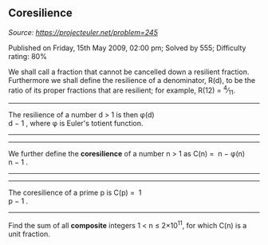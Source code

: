 Coresilience
------------

*Source: https://projecteuler.net/problem=245*

Published on Friday, 15th May 2009, 02:00 pm; Solved by 555; Difficulty
rating: 80%

We shall call a fraction that cannot be cancelled down a resilient
fraction.\
 Furthermore we shall define the resilience of a denominator, R(d), to
be the ratio of its proper fractions that are resilient; for example,
R(12) = <sup>4</sup>⁄<sub>11</sub>.

  ------------------------ ------------------------ ------------------------
  The resilience of a
  number d \> 1 is then
  φ(d)\
  d − 1
  , where φ is Euler's
  totient function.
  ------------------------ ------------------------ ------------------------

  ------------------ ------------------ ------------------ ------------------
  We further define
  the
  **coresilience**
  of a number n \> 1
  as C(n)
  = 
  n − φ(n)\
  n − 1
  .
  ------------------ ------------------ ------------------ ------------------

  ------------------ ------------------ ------------------ ------------------
  The coresilience
  of a prime p is
  C(p)
  = 
  1\
  p − 1
  .
  ------------------ ------------------ ------------------ ------------------

Find the sum of all **composite** integers 1 \< n ≤ 2×10<sup>11</sup>, for which
C(n) is a unit fraction.
